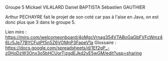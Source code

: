 Groupe 5
Mickael VILALARD
Daniel BAPTISTA
Sébastien GAUTHIER

Arthur PECHAYRE fait le projet de son coté car pas à l'aise en Java, on est donc plus que 3 dans le groupe 5.

Lien miro : https://miro.com/welcomeonboard/4oMgcVrnag354VTABoGaGbFVFcWmz46Lr5Je77BYCFutPf5n5Z6VOMnP3FapeV1a
Glossaire : https://docs.google.com/spreadsheets/d/1Ef2gP_-z0HoDzW3Onx3o5bHCUorTjzgdEJkd2yE5wGM/edit?usp=sharing